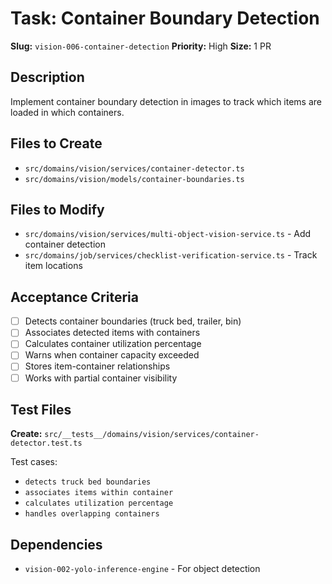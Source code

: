 # Task: Container Boundary Detection

**Slug:** `vision-006-container-detection`
**Priority:** High
**Size:** 1 PR

## Description
Implement container boundary detection in images to track which items are loaded in which containers.

## Files to Create
- `src/domains/vision/services/container-detector.ts`
- `src/domains/vision/models/container-boundaries.ts`

## Files to Modify
- `src/domains/vision/services/multi-object-vision-service.ts` - Add container detection
- `src/domains/job/services/checklist-verification-service.ts` - Track item locations

## Acceptance Criteria
- [ ] Detects container boundaries (truck bed, trailer, bin)
- [ ] Associates detected items with containers
- [ ] Calculates container utilization percentage
- [ ] Warns when container capacity exceeded
- [ ] Stores item-container relationships
- [ ] Works with partial container visibility

## Test Files
**Create:** `src/__tests__/domains/vision/services/container-detector.test.ts`

Test cases:
- `detects truck bed boundaries`
- `associates items within container`
- `calculates utilization percentage`
- `handles overlapping containers`

## Dependencies
- `vision-002-yolo-inference-engine` - For object detection